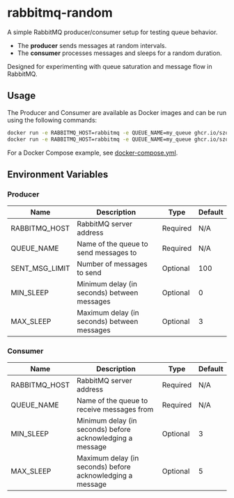 # rabbitmq-random

A simple RabbitMQ producer/consumer setup for testing queue behavior.

- The **producer** sends messages at random intervals.
- The **consumer** processes messages and sleeps for a random duration.

Designed for experimenting with queue saturation and message flow in RabbitMQ.

## Usage
The Producer and Consumer are available as Docker images and can be run using the following commands:
```sh
docker run -e RABBITMQ_HOST=rabbitmq -e QUEUE_NAME=my_queue ghcr.io/szomelioza/rabbitmq-random-producer:latest
docker run -e RABBITMQ_HOST=rabbitmq -e QUEUE_NAME=my_queue ghcr.io/szomelioza/rabbitmq-random-consumer:latest
```
For a Docker Compose example, see [docker-compose.yml](docker-compose.yml).

## Environment Variables
### Producer
| Name | Description | Type | Default |
| ---- | ----------- | ---- | ------- |
| RABBITMQ_HOST | RabbitMQ server address | Required | N/A |
| QUEUE_NAME | Name of the queue to send messages to | Required | N/A |
| SENT_MSG_LIMIT | Number of messages to send | Optional | 100 |
| MIN_SLEEP | Minimum delay (in seconds) between messages | Optional | 0 |
| MAX_SLEEP | Maximum delay (in seconds) between messages | Optional | 3 |
### Consumer
| Name | Description | Type | Default |
| ---- | ----------- | ---- | ------- |
| RABBITMQ_HOST | RabbitMQ server address | Required | N/A |
| QUEUE_NAME | Name of the queue to receive messages from | Required | N/A |
| MIN_SLEEP | Minimum delay (in seconds) before acknowledging a message | Optional | 3 |
| MAX_SLEEP | Maximum delay (in seconds) before acknowledging a message | Optional | 5 |

